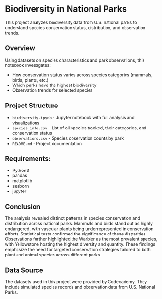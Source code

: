 # Biodiversity in National Parks

This project analyzes biodiversity data from U.S. national parks to understand species conservation status, distribution, and observation trends.

## Overview

Using datasets on species characteristics and park observations, this notebook investigates:
- How conservation status varies across species categories (mammals, birds, plants, etc.)
- Which parks have the highest biodiversity
- Observation trends for selected species

## Project Structure

- `biodiversity.ipynb` - Jupyter notebook with full analysis and visualizations
- `species_info.csv` - List of all species tracked, their categories, and conservation status
- `observations.csv` - Species observation counts by park
- `README.md` - Project documentation

## Requirements:
- Python3
- pandas
- matplotlib
- seaborn
- jupyter

## Conclusion
The analysis revealed distinct patterns in species conservation and distribution across national parks. Mammals and birds stand out as highly endangered, with vascular plants being underrepresented in conservation efforts. Statistical tests confirmed the significance of these disparities. Observations further highlighted the Warbler as the most prevalent species, with Yellowstone hosting the highest diversity and quantity. These findings emphasize the need for targeted conservation strategies tailored to both plant and animal species across different parks.

## Data Source

The datasets used in this project were provided by Codecademy. They include simulated species records and observation data from U.S. National Parks.
